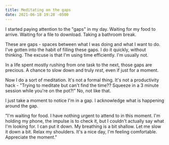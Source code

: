 ```yaml
---
title: Meditating on the gaps
date: 2021-06-18 19:28 -0500
---
```


I started paying attention to the "gaps" in my day. Waiting for my food to arrive. Waiting for a file to download. Taking a bathroom break.

These are gaps - spaces between what I was doing and what I want to do. I've gotten into the habit of filling these gaps. I do it quickly, without thinking. The excuse is that I'm using time efficiently. I'm usually not.

In a life spent mostly rushing from one task to the next, those gaps are precious. A chance to slow down and truly *rest*, even if just for a moment.

Now I do a sort of meditation. It's not a formal thing. It's not a productivity hack - "Trying to meditate but can't find the time?? Squeeze in a 3 minute session while you're on the pot?!" No, not like that. 

I just take a moment to notice I'm in a gap. I acknowledge what is happening around the gap. 

"I'm waiting for food. I have nothing urgent to attend to in this moment. I'm holding my phone, the impulse is to check it, but I couldn't actually say what I'm looking for. I can put it down. My breathing is a bit shallow. Let me slow it down a bit. Relax my shoulders. It's a nice day, I'm feeling comfortable. Appreciate the moment."
